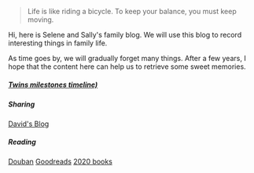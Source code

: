 > Life is like riding a bicycle. To keep your balance, you must keep moving.

Hi, here is Selene and Sally's family blog. We will use this blog to record interesting things in family life.

As time goes by, we will gradually forget many things. After a few years, I hope that the content here can help us to retrieve some sweet memories.


##### [Twins milestones timeline)](https://huangxuan.me/2020/05/05/pl-chart/)



##### Sharing
[David's Blog](https://davidnsw.github.io/homepage/)

##### Reading
[Douban](https://www.douban.com/people/55478060/)
[Goodreads](https://www.goodreads.com/user/show/57208002-david)
[2020 books](https://www.notion.so/Reading-List-2020-f0272ce4e636400882e2269fab217241)